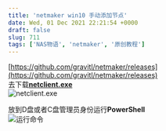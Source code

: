 ```yaml
---
title: 'netmaker win10 手动添加节点'
date: Wed, 01 Dec 2021 22:21:54 +0000
draft: false
slug: 711 
tags: ['NAS物语', 'netmaker', '原创教程']
---
```


[https://github.com/gravitl/netmaker/releases](https://github.com/gravitl/netmaker/releases)  
去下载[**netclient.exe**](https://github.com/gravitl/netmaker/releases/download/v0.9.0/netclient.exe)  
![netclient.exe](https://gao4.top/wp-content/uploads/2021/12/273974275.png "netclient.exe")

放到D盘或者C盘管理员身份运行**PowerShell**  
![运行命令](https://gao4.top/wp-content/uploads/2021/12/700091264.png "运行命令")